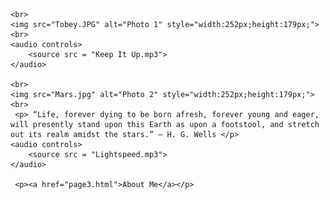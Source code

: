 
<html>
<head>
    <title>My Website Title</title>
</head>
<body>
    
    
    <br>
    <img src="Tobey.JPG" alt="Photo 1" style="width:252px;height:179px;">
    <br>
    <audio controls>
        <source src = "Keep It Up.mp3">
    </audio>

    <br>
    <img src="Mars.jpg" alt="Photo 2" style="width:252px;height:179px;">
    <br>
     <p> “Life, forever dying to be born afresh, forever young and eager, will presently stand upon this Earth as upon a footstool, and stretch out its realm amidst the stars.” — H. G. Wells </p>
    <audio controls>
        <source src = "Lightspeed.mp3">
    </audio>

     <p><a href="page3.html">About Me</a></p>
    
</body>
</html>

